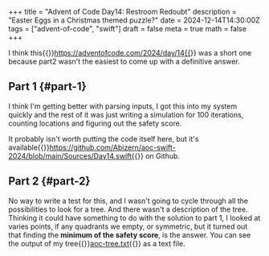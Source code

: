 +++
title = "Advent of Code Day14: Restroom Redoubt"
description = "Easter Eggs in a Christmas themed puzzle?"
date = 2024-12-14T14:30:00Z
tags = ["advent-of-code", "swift"]
draft = false
meta = true
math = false
+++

I think this{{<sidenote>}}https://adventofcode.com/2024/day/14{{</sidenote>}} was a short one because part2 wasn't the easiest to come up with a definitive answer.


## Part 1 {#part-1}

I think I'm getting better with parsing inputs, I got this into my system quickly and the rest of it was just writing a simulation for 100 iterations, counting locations and figuring out the safety score.

It probably isn't worth putting the code itself here, but it's available{{<sidenote>}}https://github.com/Abizern/aoc-swift-2024/blob/main/Sources/Day14.swift{{</sidenote>}} on Github.


## Part 2 {#part-2}

No way to write a test for this, and I wasn't going to cycle through all the possibilities to look for a tree. And there wasn't a description of the tree. Thinking it could have something to do with the solution to part 1, I looked at varies points, if any quadrants we empty, or symmetric, but it turned out that finding the **minimum of the safety score**, is the answer. You can see the output of my tree{{<sidenote>}}[aoc-tree.txt](/img/2024/12/aoc-tree.txt){{</sidenote>}} as a text file.

